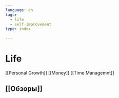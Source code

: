 ```yaml
---
language: en
tags:
  - life
  - self-improvement
type: index

---
```

# Life
[[Personal Growth]]
[[Money]]
[[Time Managemnt]]

## [[Обзоры]]

